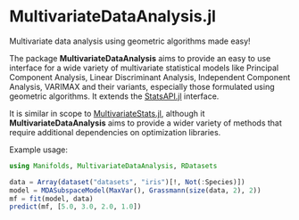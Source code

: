 # MultivariateDataAnalysis.jl

Multivariate data analysis using geometric algorithms made easy!

The package __MultivariateDataAnalysis__ aims to provide an easy to use interface for a wide variety of multivariate statistical models like Principal Component Analysis, Linear Discriminant Analysis, Independent Component Analysis, VARIMAX and their variants, especially those formulated using geometric algorithms. It extends the [StatsAPI.jl](https://github.com/JuliaStats/StatsAPI.jl/) interface.

It is similar in scope to [MultivariateStats.jl](https://github.com/JuliaStats/MultivariateStats.jl), although it __MultivariateDataAnalysis__ aims to provide a wider variety of methods that require additional dependencies on optimization libraries.

Example usage:

```julia
using Manifolds, MultivariateDataAnalysis, RDatasets

data = Array(dataset("datasets", "iris")[!, Not(:Species)])
model = MDASubspaceModel(MaxVar(), Grassmann(size(data, 2), 2))
mf = fit(model, data)
predict(mf, [5.0, 3.0, 2.0, 1.0])
```

